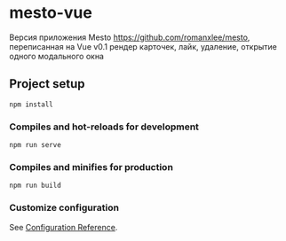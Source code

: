 # mesto-vue
Версия приложения Mesto https://github.com/romanxlee/mesto, переписанная на Vue
v0.1 рендер карточек, лайк, удаление, открытие одного модального окна

## Project setup
```
npm install
```

### Compiles and hot-reloads for development
```
npm run serve
```

### Compiles and minifies for production
```
npm run build
```



### Customize configuration
See [Configuration Reference](https://cli.vuejs.org/config/).
